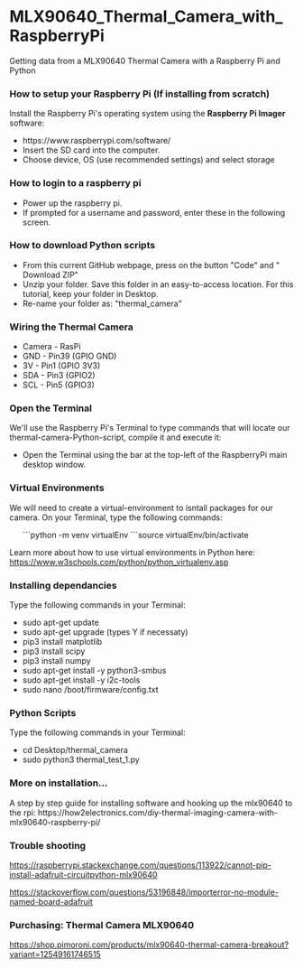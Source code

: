 # MLX90640_Thermal_Camera_with_RaspberryPi
Getting data from a MLX90640 Thermal Camera with a Raspberry Pi and Python

<h3>How to setup your Raspberry Pi (If installing from scratch)</h3>

Install the Raspberry Pi's operating system using the **Raspberry Pi Imager** software:

<ul>
  <li>https://www.raspberrypi.com/software/</li>
  <li>Insert the SD card into the computer.</li>
  <li>Choose device, OS (use recommended settings) and select storage</li>
</ul>

<h3>How to login to a raspberry pi</h3>
<ul>
  <li>Power up the raspberry pi.</li>
  <li>If prompted for a username and password, enter these in the following screen.</li>
</ul>

<h3>How to download Python scripts</h3>
<ul>
  <li>From this current GitHub webpage, press on the button "Code" and " Download ZIP"</li>
  <li>Unzip your folder. Save this folder in an easy-to-access location. For this tutorial, keep your folder in Desktop.</li>
  <li>Re-name your folder as: "thermal_camera"</li>  
</ul>

<h3>Wiring the Thermal Camera</h3>
<ul>
  <li>Camera - RasPi
  <li>GND - Pin39 (GPIO GND) </li>
  <li>3V - Pin1 (GPIO 3V3)</li>
  <li>SDA - Pin3 (GPIO2) </li>
  <li>SCL - Pin5 (GPIO3) </li>
</ul>

<h3>Open the Terminal </h3>
We'll use the Raspberry Pi's Terminal to type commands that will locate our thermal-camera-Python-script, compile it and execute it: 

<ul>
  <li> Open the Terminal using the bar at the top-left of the RaspberryPi main desktop window.
</ul>

<h3>Virtual Environments </h3>
We will need to create a virtual-environment to isntall packages for our camera. 
On your Terminal, type the following commands:
<ul>
  ```python -m venv virtualEnv
  ```source virtualEnv/bin/activate
  
</ul>

Learn more about how to use virtual environments in Python here:
https://www.w3schools.com/python/python_virtualenv.asp
</ul>

<h3>Installing dependancies</h3>

Type the following commands in your Terminal:
<ul>
  <li> sudo apt-get update </li>
  <li> sudo apt-get upgrade (types Y if necessaty) </li>
  <li> pip3 install matplotlib </li>
  <li> pip3 install scipy </li>
  <li> pip3 install numpy </li>
  <li> sudo apt-get install -y python3-smbus</li>
  <li> sudo apt-get install -y i2c-tools</li>
  <li> sudo nano /boot/firmware/config.txt</li>
</ul>

<h3>Python Scripts </h3>

Type the following commands in your Terminal:
<ul>
<li> cd Desktop/thermal_camera </li>
<li> sudo python3 thermal_test_1.py</li>
</ul>

<h3>More on installation...</h3>
A step by step guide for installing software and hooking up the mlx90640 to the rpi:
https://how2electronics.com/diy-thermal-imaging-camera-with-mlx90640-raspberry-pi/

<h3>Trouble shooting </h3>

https://raspberrypi.stackexchange.com/questions/113922/cannot-pip-install-adafruit-circuitpython-mlx90640

https://stackoverflow.com/questions/53196848/importerror-no-module-named-board-adafruit

<h3> Purchasing: Thermal Camera MLX90640 </h3>

https://shop.pimoroni.com/products/mlx90640-thermal-camera-breakout?variant=12549161746515
